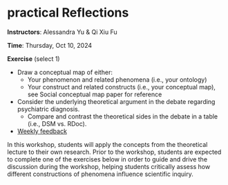 # **practical** Reflections

**Instructors**: Alessandra Yu & Qi Xiu Fu   

**Time**: Thursday, Oct 10, 2024      

**Exercise** (select 1)
- Draw a conceptual map of either:
    - Your phenomenon and related phenomena (i.e., your ontology)
    - Your construct and related constructs (i.e., your conceptual map), see Social conceptual map paper for reference
- Consider the underlying theoretical argument in the debate regarding psychiatric diagnosis.
    - Compare and contrast the theoretical sides in the debate in a table (i.e., DSM vs. RDoc).
- [Weekly feedback](https://docs.google.com/forms/d/e/1FAIpQLSfXfuK-Nf1wu9lTHe5GZlyCSYQvdyoYcEFPLA5ZC3sMrf_CmQ/viewform?usp=sf_link) 

In this workshop, students will apply the concepts from the theoretical lecture to their own research. Prior to the workshop, students are expected to complete one of the exercises below in order to guide and drive the discussion during the workshop, helping students critically assess how different constructions of phenomena influence scientific inquiry.